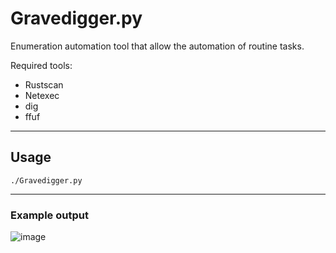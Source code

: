 # Gravedigger.py
Enumeration automation tool that allow the automation of routine tasks. 

Required tools:
- Rustscan
- Netexec
- dig
- ffuf
---
## Usage
```
./Gravedigger.py
```
---
### Example output

![image](https://github.com/Downwithmydaemons/Gravedigger.py/assets/173225466/815e7c9d-3cad-48ce-a2e0-34bab8d77daa)
